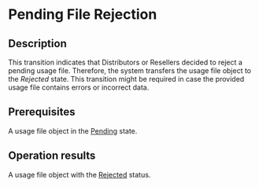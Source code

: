 # Pending File Rejection
## Description
This transition indicates that Distributors or Resellers decided to reject a pending usage file. Therefore, the system transfers the usage file object to the *Rejected* state. This transition might be required in case the provided usage file contains errors or incorrect data. 
## Prerequisites
A usage file object in the [Pending](s-f-pending.html) state.
## Operation results
A usage file object with the [Rejected](s-g-rejected.html) status.
